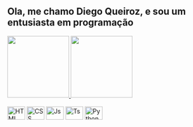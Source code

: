 ## Ola, me chamo Diego Queiroz, e sou um entusiasta em programação

<div>
    <a href="https://github.com/Diegiwg">
        <img
            height="140em"
            src="https://github-readme-stats.vercel.app/api?username=diegiwg&show_icons=true&theme=dark&include_all_commits=true&count_private=true"
        />
        <img
            height="140em"
            src="https://github-readme-stats.vercel.app/api/top-langs/?username=diegiwg&layout=compact&langs_count=7&theme=dark"
        />
    </a>
</div>
<br />
<div style="display: inline_block">
    <img
        alt="HTML"
        height="30"
        width="40"
        src="https://cdn.jsdelivr.net/gh/devicons/devicon/icons/html5/html5-plain.svg"
    />
    <img
        alt="CSS"
        height="30"
        width="40"
        src="https://cdn.jsdelivr.net/gh/devicons/devicon/icons/css3/css3-plain.svg"
    />
    <img
        alt="Js"
        height="30"
        width="40"
        src="https://cdn.jsdelivr.net/devicons/devicon/icons/javascript/javascript-plain.svg"
    />
    <img
        alt="Ts"
        height="30"
        width="40"
        src="https://cdn.jsdelivr.net/devicons/devicon/icons/typescript/typescript-plain.svg"
    />
    <img
        alt="Python"
        height="30"
        width="40"
        src="https://cdn.jsdelivr.net/devicons/devicon/icons/python/python-plain.svg"
    />
</div>
